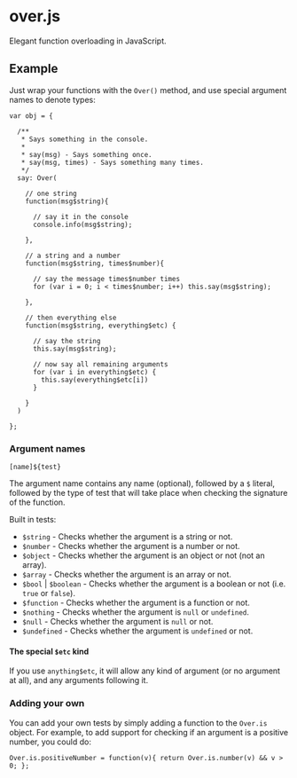 # over.js

Elegant function overloading in JavaScript.

## Example

Just wrap your functions with the `Over()` method, and use special argument names to denote types:

    var obj = {

      /**
       * Says something in the console.
       *
       * say(msg) - Says something once.
       * say(msg, times) - Says something many times.
       */
      say: Over(

        // one string
        function(msg$string){

          // say it in the console
          console.info(msg$string);

        },

        // a string and a number
        function(msg$string, times$number){

          // say the message times$number times
          for (var i = 0; i < times$number; i++) this.say(msg$string);

        },

        // then everything else
        function(msg$string, everything$etc) {

          // say the string
          this.say(msg$string);

          // now say all remaining arguments
          for (var i in everything$etc) {
            this.say(everything$etc[i])
          }

        }
      )

    };

### Argument names

    [name]${test}

The argument name contains any name (optional), followed by a `$` literal, followed by the type of test that will take place when checking the signature of the function.

Built in tests:

  * `$string` - Checks whether the argument is a string or not.
  * `$number` - Checks whether the argument is a number or not.
  * `$object` - Checks whether the argument is an object or not (not an array).
  * `$array` - Checks whether the argument is an array or not.
  * `$bool` | `$boolean` - Checks whether the argument is a boolean or not (i.e. `true` or `false`).
  * `$function` - Checks whether the argument is a function or not.
  * `$nothing` - Checks whether the argument is `null` or `undefined`.
  * `$null` - Checks whether the argument is `null` or not.
  * `$undefined` - Checks whether the argument is `undefined` or not.

#### The special `$etc` kind

If you use `anything$etc`, it will allow any kind of argument (or no argument at all), and any arguments following it.

### Adding your own

You can add your own tests by simply adding a function to the `Over.is` object.  For example, to add support for checking if an argument is a positive number, you could do:

    Over.is.positiveNumber = function(v){ return Over.is.number(v) && v > 0; };
